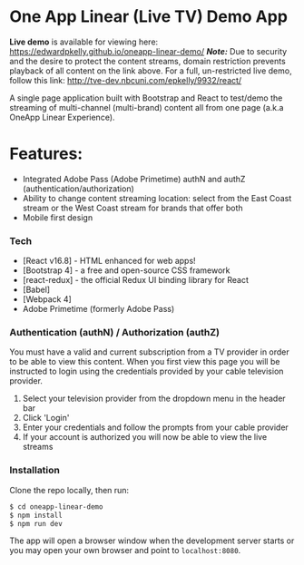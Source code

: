 # One App Linear (Live TV) Demo App

**Live demo** is available for viewing here: https://edwardpkelly.github.io/oneapp-linear-demo/
_**Note:**_ Due to security and the desire to protect the content streams, domain restriction prevents playback of all content on the link above. For a full, un-restricted live demo, follow this link: http://tve-dev.nbcuni.com/epkelly/9932/react/

A single page application built with Bootstrap and React to test/demo the streaming of multi-channel (multi-brand) content all from one page (a.k.a OneApp Linear Experience).

# Features:

  - Integrated Adobe Pass (Adobe Primetime) authN and authZ (authentication/authorization) 
  - Ability to change content streaming location: select from the East Coast stream or the West Coast stream for brands that offer both
  - Mobile first design 

### Tech

* [React v16.8] - HTML enhanced for web apps!
* [Bootstrap 4] - a free and open-source CSS framework
* [react-redux] - the official Redux UI binding library for React
* [Babel]
* [Webpack 4]
* Adobe Primetime (formerly Adobe Pass) 

### Authentication (authN) / Authorization (authZ)

You must have a valid and current subscription from a TV provider in order to be able to view this content. When you first view this page you will be instructed to login using the credentials provided by your cable television provider. 
1. Select your television provider from the dropdown menu in the header bar
2. Click 'Login'
3. Enter your credentials and follow the prompts from your cable provider
4. If your account is authorized you will now be able to view the live streams


### Installation

Clone the repo locally, then run:

```sh
$ cd oneapp-linear-demo
$ npm install
$ npm run dev
```
The app will open a browser window when the development server starts or you may open your own browser and point to `localhost:8080`.